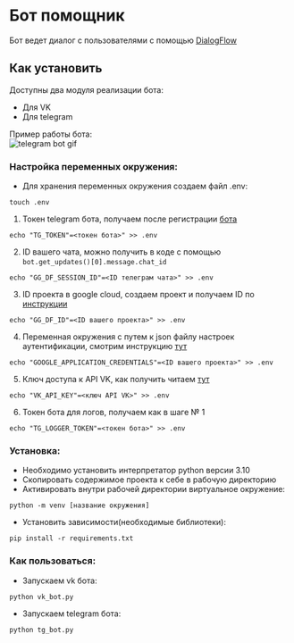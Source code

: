 # Бот помощник

Бот ведет диалог с пользователями с помощью [DialogFlow](https://developers.google.com/learn/pathways/chatbots-dialogflow)

## Как установить

Доступны два модуля реализации бота:

- Для VK
- Для telegram

Пример работы бота:  
![telegram bot gif](https://dvmn.org/media/filer_public/7a/08/7a087983-bddd-40a3-b927-a43fb0d2f906/demo_tg_bot.gif)

### Настройка переменных окружения:

- Для хранения переменных окружения создаем файл .env:

```
touch .env
```

1. Токен telegram бота, получаем после регистрации [бота](https://habr.com/ru/post/262247/)

```
echo "TG_TOKEN"=<токен бота>" >> .env
```

2. ID вашего чата, можно получить в коде с помощью `bot.get_updates()[0].message.chat_id`

```
echo "GG_DF_SESSION_ID"=<ID телеграм чата>" >> .env
```

3. ID проекта в google cloud, создаем проект и получаем ID по [инструкции](https://cloud.google.com/dialogflow/es/docs/quick/setup)

```
echo "GG_DF_ID"=<ID вашего проекта>" >> .env
```

4. Переменная окружения с путем к json файлу настроек аутентификации, смотрим инструкцию [тут](https://cloud.google.com/docs/authentication/client-libraries)

```
echo "GOOGLE_APPLICATION_CREDENTIALS"=<ID вашего проекта>" >> .env
```

5. Ключ доступа к API VK, как получить читаем [тут](https://cloud.google.com/docs/authentication/client-libraries)

```
echo "VK_API_KEY"=<ключ API VK>" >> .env
```

6. Токен бота для логов, получаем как в шаге № 1

```
echo "TG_LOGGER_TOKEN"=<токен бота>" >> .env
```

### Установка:

- Необходимо установить интерпретатор python версии 3.10
- Cкопировать содержимое проекта к себе в рабочую директорию
- Активировать внутри рабочей директории виртуальное окружение:

```
python -m venv [название окружения]
```

- Установить зависимости(необходимые библиотеки):

```
pip install -r requirements.txt
```

### Как пользоваться:

- Запускаем vk бота:

```
python vk_bot.py
```

- Запускаем telegram бота:

```
python tg_bot.py
```
